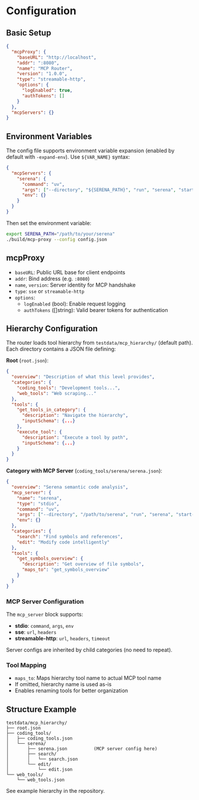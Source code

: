 # Configuration

## Basic Setup

```json
{
  "mcpProxy": {
    "baseURL": "http://localhost",
    "addr": ":8080",
    "name": "MCP Router",
    "version": "1.0.0",
    "type": "streamable-http",
    "options": {
      "logEnabled": true,
      "authTokens": []
    }
  },
  "mcpServers": {}
}
```

## Environment Variables

The config file supports environment variable expansion (enabled by default with `-expand-env`). Use `${VAR_NAME}` syntax:

```json
{
  "mcpServers": {
    "serena": {
      "command": "uv",
      "args": ["--directory", "${SERENA_PATH}", "run", "serena", "start-mcp-server"],
      "env": {}
    }
  }
}
```

Then set the environment variable:
```bash
export SERENA_PATH="/path/to/your/serena"
./build/mcp-proxy --config config.json
```

## mcpProxy

- `baseURL`: Public URL base for client endpoints
- `addr`: Bind address (e.g. `:8080`)
- `name`, `version`: Server identity for MCP handshake
- `type`: `sse` or `streamable-http`
- `options`:
  - `logEnabled` (bool): Enable request logging
  - `authTokens` ([]string): Valid bearer tokens for authentication

## Hierarchy Configuration

The router loads tool hierarchy from `testdata/mcp_hierarchy/` (default path). Each directory contains a JSON file defining:

**Root** (`root.json`):
```json
{
  "overview": "Description of what this level provides",
  "categories": {
    "coding_tools": "Development tools...",
    "web_tools": "Web scraping..."
  },
  "tools": {
    "get_tools_in_category": {
      "description": "Navigate the hierarchy",
      "inputSchema": {...}
    },
    "execute_tool": {
      "description": "Execute a tool by path",
      "inputSchema": {...}
    }
  }
}
```

**Category with MCP Server** (`coding_tools/serena/serena.json`):
```json
{
  "overview": "Serena semantic code analysis",
  "mcp_server": {
    "name": "serena",
    "type": "stdio",
    "command": "uv",
    "args": ["--directory", "/path/to/serena", "run", "serena", "start-mcp-server"],
    "env": {}
  },
  "categories": {
    "search": "Find symbols and references",
    "edit": "Modify code intelligently"
  },
  "tools": {
    "get_symbols_overview": {
      "description": "Get overview of file symbols",
      "maps_to": "get_symbols_overview"
    }
  }
}
```

### MCP Server Configuration

The `mcp_server` block supports:
- **stdio**: `command`, `args`, `env`
- **sse**: `url`, `headers`
- **streamable-http**: `url`, `headers`, `timeout`

Server configs are inherited by child categories (no need to repeat).

### Tool Mapping

- `maps_to`: Maps hierarchy tool name to actual MCP tool name
- If omitted, hierarchy name is used as-is
- Enables renaming tools for better organization

## Structure Example

```
testdata/mcp_hierarchy/
├── root.json
├── coding_tools/
│   ├── coding_tools.json
│   └── serena/
│       ├── serena.json          (MCP server config here)
│       ├── search/
│       │   └── search.json
│       └── edit/
│           └── edit.json
└── web_tools/
    └── web_tools.json
```

See example hierarchy in the repository.
